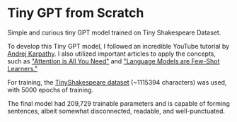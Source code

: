 # Tiny GPT from Scratch
Simple and curious tiny GPT model trained on Tiny Shakespeare Dataset.

To develop this Tiny GPT model, I followed an incredible YouTube tutorial by [Andrej Karpathy](https://youtu.be/kCc8FmEb1nY). I also utilized important articles to apply the concepts, such as ["Attention is All You Need"](https://proceedings.neurips.cc/paper_files/paper/2017/file/3f5ee243547dee91fbd053c1c4a845aa-Paper.pdf) and ["Language Models are Few-Shot Learners."](https://arxiv.org/pdf/2005.14165.pdf)

For training, the [TinyShakespeare dataset](https://raw.githubusercontent.com/karpathy/char-rnn/master/data/tinyshakespeare/input.txt) (~1115394 characters) was used, with 5000 epochs of training.

The final model had 209,729 trainable parameters and is capable of forming sentences, albeit somewhat disconnected, readable, and well-punctuated.
